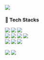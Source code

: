 
<div>
<img src="https://capsule-render.vercel.app/api?type=rect&color=0:00C9FF,100:92FE9D&height=100&section=header&text=Hi,%20I'm%20interested%20in%20Front-end%20and%20Cloud&fontSize=36&fontColor=FFFFFF" />
  <section>
  <h3>🔧 Tech Stacks</h3>
  <div>
    <img src="https://img.shields.io/badge/TypeScript-007ACC?style=for-the-badge&logo=typescript&logoColor=white" />
    <img src="https://img.shields.io/badge/JavaScript-F7DF1E?style=for-the-badge&logo=javascript&logoColor=black"/>
    <img src="https://img.shields.io/badge/python-3670A0?style=for-the-badge&logo=python&logoColor=white"/>
  </div>
  <div>
    <img src="https://img.shields.io/badge/react-20232a.svg?style=for-the-badge&logo=react&logoColor=61DAFB" />
    <img src="https://img.shields.io/badge/Tailwind CSS-06B6D4?style=for-the-badge&logo=Tailwind CSS&logoColor=white"/>
    <img src="https://img.shields.io/badge/chart.js-F5788D.svg?style=for-the-badge&logo=chart.js&logoColor=white">
    <img src="https://img.shields.io/badge/-React%20Query-FF4154?style=for-the-badge&logo=react%20query&logoColor=white">
  </div>
  <div>
    <img src="https://img.shields.io/badge/Linux-FCC624?style=for-the-badge&logo=linux&logoColor=black">
    <img src="https://img.shields.io/badge/docker-%230db7ed.svg?style=for-the-badge&logo=docker&logoColor=white">
    <img src="https://img.shields.io/badge/kubernetes-%23326ce5.svg?style=for-the-badge&logo=kubernetes&logoColor=white">
  </div>
  </section>
  <br />
  <section>
    <div>
      <img src="http://mazassumnida.wtf/api/v2/generate_badge?boj=wonza85"/>
      <img src="https://github-readme-stats.vercel.app/api/top-langs/?username=wonza-hub&layout=compact"/>
    </div>
  </section>
</div>
